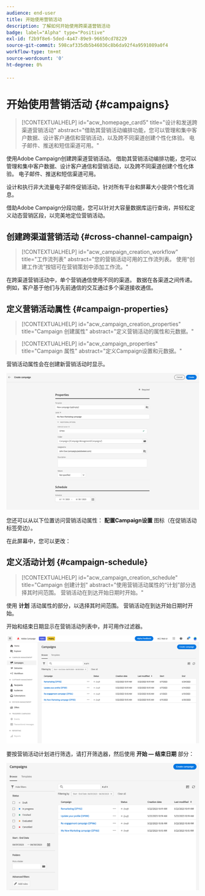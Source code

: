 ```yaml
---
audience: end-user
title: 开始使用营销活动
description: 了解如何开始使用跨渠道营销活动
badge: label="Alpha" type="Positive"
exl-id: f2b9f8e6-5ded-4a47-89e9-96650cd78229
source-git-commit: 598caf335db5b46036c8b6da92f4a9591089a0f4
workflow-type: tm+mt
source-wordcount: '0'
ht-degree: 0%

---
```


# 开始使用营销活动 {#campaigns}

>[!CONTEXTUALHELP]
>id="acw_homepage_card5"
>title="设计和发送跨渠道营销活动"
>abstract="借助其营销活动编排功能，您可以管理和集中客户数据、设计客户通信和营销活动，以及跨不同渠道创建个性化体验。 电子邮件、推送和短信渠道可用。"

使用Adobe Campaign创建跨渠道营销活动。 借助其营销活动编排功能，您可以管理和集中客户数据、设计客户通信和营销活动，以及跨不同渠道创建个性化体验。 电子邮件、推送和短信渠道可用。

设计和执行非大流量电子邮件促销活动，针对所有平台和屏幕大小提供个性化消息。
<!--Measure the effectiveness of your deliveries with detailed reports including thecounts of opens, clicks, forwards, and more.--> 借助Adobe Campaign分段功能，您可以针对大容量数据库运行查询，并轻松定义动态营销区段，以完美地定位营销活动。

## 创建跨渠道营销活动 {#cross-channel-campaign}


>[!CONTEXTUALHELP]
>id="acw_campaign_creation_workflow"
>title="工作流列表"
>abstract="您的营销活动可用的工作流列表。 使用“创建工作流”按钮可在营销策划中添加工作流。"

在跨渠道营销活动中，单个营销通信使用不同的渠道。 数据在各渠道之间传递。 例如，客户基于他们与先前通信的交互通过多个渠道接收通信。

## 定义营销活动属性 {#campaign-properties}

>[!CONTEXTUALHELP]
>id="acw_campaign_creation_properties"
>title="Campaign 创建属性"
>abstract="定义营销活动的属性和元数据。"

>[!CONTEXTUALHELP]
>id="acw_campaign_properties"
>title="Campaign 属性"
>abstract="定义Campaign设置和元数据。"

营销活动属性会在创建新营销活动时显示。

![定义营销活动属性](assets/campaign-properties.png)

您还可以从以下位置访问营销活动属性： **配置Campaign设置** 图标（在促销活动标签旁边）。

在此屏幕中，您可以更改：



## 定义活动计划 {#campaign-schedule}

>[!CONTEXTUALHELP]
>id="acw_campaign_creation_schedule"
>title="Campaign 创建计划"
>abstract="使用营销活动属性的“计划”部分选择其时间范围。 营销活动在到达开始日期时开始。"

使用 **计划** 活动属性的部分，以选择其时间范围。 营销活动在到达开始日期时开始。

开始和结束日期显示在营销活动列表中，并可用作过滤器。

![营销活动列表](assets/campaign-list.png)

要按营销活动计划进行筛选，请打开筛选器，然后使用 **开始 — 结束日期** 部分：

![营销活动列表](assets/campaign-filter-on-dates.png)

